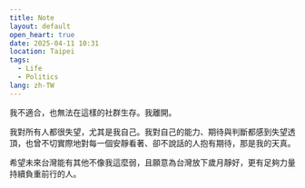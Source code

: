 ```yaml
---
title: Note
layout: default
open_heart: true
date: 2025-04-11 10:31
location: Taipei
tags: 
  - Life
  - Politics
lang: zh-TW
---
```


我不適合，也無法在這樣的社群生存。我離開。

我對所有人都很失望，尤其是我自己。我對自己的能力、期待與判斷都感到失望透頂，也曾不切實際地對每一個安靜看著、卻不說話的人抱有期待，那是我的天真。

希望未來台灣能有其他不像我這麼弱，且願意為台灣放下歲月靜好，更有足夠力量持續負重前行的人。
